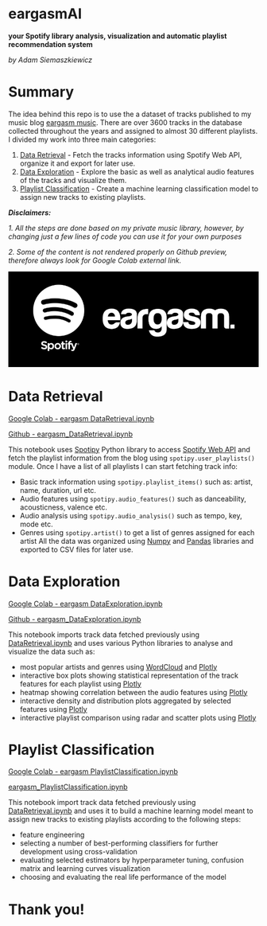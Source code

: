 # eargasmAI
**your Spotify library analysis, visualization and automatic playlist recommendation system**

*by Adam Siemaszkiewicz*


# Summary

The idea behind this repo is to use the a dataset of tracks published to my music blog [eargasm music](https://open.spotify.com/user/eargasmusic?si=fnwCvcPhTNeBUMDxP4mx1A). There are over 3600 tracks in the database collected throughout the years and assigned to almost 30 different playlists. I divided my work into three main categories:
1. [Data Retrieval](#data-retrieval) - Fetch the tracks information using Spotify Web API, organize it and export for later use.
2. [Data Exploration](#data-exploration) - Explore the basic as well as analytical audio features of the tracks and visualize them.
3. [Playlist Classification](#playlist-classification) - Create a machine learning classification model to assign new tracks to existing playlists.

***Disclaimers:*** 

*1. All the steps are done based on my private music library, however, by changing just a few lines of code you can use it for your own purposes* 

*2. Some of the content is not rendered properly on Github preview, therefore always look for Google Colab external link.*

![eargasm music](https://github.com/adamsiemaszkiewicz/eargasm-music/blob/main/files/eargasm-header.png)

# Data Retrieval

[Google Colab - eargasm DataRetrieval.ipynb](https://colab.research.google.com/drive/1emR9h6_Wxu1Iogk6fhqzpxD44R2ED-jm)

[Github - eargasm_DataRetrieval.ipynb](https://github.com/adamsiemaszkiewicz/eargasm-music/blob/main/eargasmAI_DataRetrieval.ipynb)

This notebook uses [Spotipy](https://spotipy.readthedocs.io/) Python library to access [Spotify Web API](https://developer.spotify.com/documentation/web-api/) and fetch the playlist information from the blog using `spotipy.user_playlists()` module. Once I have a list of all playlists I can start fetching track info:
- Basic track information using `spotipy.playlist_items()` such as: artist, name, duration, url etc.
- Audio features using `spotipy.audio_features()` such as danceability, acousticness, valence etc.
- Audio analysis using `spotipy.audio_analysis()` such as tempo, key, mode etc.
- Genres using `spotipy.artist()` to get a list of genres assigned for each artist
All the data was organized using [Numpy](https://numpy.org/) and [Pandas](https://pandas.pydata.org/) libraries and exported to CSV files for later use.

# Data Exploration

[Google Colab - eargasm DataExploration.ipynb](https://colab.research.google.com/drive/1CabkVHbRzszEW-22vpGYOQQo7Sgpvcvc)

[Github - eargasm_DataExploration.ipynb](https://github.com/adamsiemaszkiewicz/eargasm-music/blob/main/eargasmAI_DataExploration.ipynb)

This notebook imports track data fetched previously using [DataRetrieval.ipynb](https://github.com/adamsiemaszkiewicz/eargasm-music/blob/main/eargasm_DataRetrieval.ipynb) and uses various Python libraries to analyse and visualize the data such as:
- most popular artists and genres using [WordCloud](https://github.com/amueller/word_cloud) and [Plotly](https://plotly.com/)
- interactive box plots showing statistical representation of the track features for each playlist using [Plotly](https://plotly.com/)
- heatmap showing correlation between the audio features using [Plotly](https://plotly.com/)
- interactive density and distribution plots aggregated by selected features using [Plotly](https://plotly.com/)
- interactive playlist comparison using radar and scatter plots using [Plotly](https://plotly.com/)

# Playlist Classification

[Google Colab - eargasm PlaylistClassification.ipynb](https://colab.research.google.com/drive/1bRbLhGcODo6gti-gS6iaBJalm0wc0WWB)

[eargasm_PlaylistClassification.ipynb](https://github.com/adamsiemaszkiewicz/eargasm-music/blob/main/eargasmAI_PlaylistClassification.ipynb)

This notebook import track data fetched previously using [DataRetrieval.ipynb](https://github.com/adamsiemaszkiewicz/eargasm-music/blob/main/eargasm_DataRetrieval.ipynb) and uses it to build a machine learning model meant to assign new tracks to existing playlists according to the following steps:
- feature engineering
- selecting a number of best-performing classifiers for further development using cross-validation
- evaluating selected estimators by hyperparameter tuning, confusion matrix and learning curves visualization
- choosing and evaluating the real life performance of the model

# Thank you!

